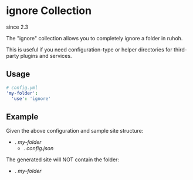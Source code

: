 
# ignore Collection

<span class='label'>since 2.3</span>

The "ignore" collection allows you to completely ignore a folder in ruhoh.

This is useful if you need configuration-type or helper directories for third-party plugins and services.

## Usage 

```yaml
# config.yml
'my-folder':
  'use': 'ignore'
```

## Example

Given the above configuration and sample site structure: 

<ul class="folder-tree">
  <li class="endpoint">
    <span class="ui-silk inline ui-silk-folder">.</span> <em>my-folder</em>
    <ul>
      <li><span class="ui-silk inline ui-silk-page-white-text">.</span> <em>config.json</em></li>
    </ul>
  </li>
</ul>


The generated site will NOT contain the folder:

<ul class="folder-tree">
  <li class="endpoint"><span class="ui-silk inline ui-silk-folder">.</span> <em>my-folder</em></li>
</ul>
